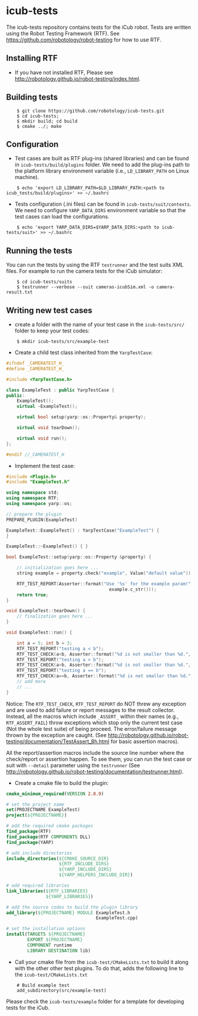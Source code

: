 icub-tests
==========
The icub-tests repository contains tests for the iCub robot. Tests are written using the Robot Testing Framework (RTF). See https://github.com/robotology/robot-testing for how to use RTF. 


Installing RTF
--------------
* If you have not installed RTF, Please see http://robotology.github.io/robot-testing/index.html. 


Building tests 
--------------
```
    $ git clone https://github.com/robotology/icub-tests.git
    $ cd icub-tests; 
    $ mkdir build; cd build
    $ cmake ../; make
```

Configuration
-------------
* Test cases are built as RTF plug-ins (shared libraries) and can be found in `icub-tests/build/plugins` folder. We need to add the plug-ins path to the platform library environment variable (i.e., `LD_LIBRARY_PATH` on Linux machine). 

```
    $ echo 'export LD_LIBRARY_PATH=$LD_LIBRARY_PATH:<path to icub_tests/build/plugins>' >> ~/.bashrc
```

* Tests configuration (.ini files) can be found in `icub-tests/suit/contexts`. We need to configure `YARP_DATA_DIRS` environment variable so that the test cases can load the configurations.

```
    $ echo 'export YARP_DATA_DIRS=$YARP_DATA_DIRS:<path to icub-tests/suit>' >> ~/.bashrc
```

Running the tests
-----------------
You can run the tests by using the RTF `testrunner` and the test suits XML files. For example to run the camera tests for the iCub simulator:

```
    $ cd icub-tests/suits
    $ testrunner --verbose --suit cameras-icubSim.xml -o camera-result.txt
```

Writing new test cases
----------------------
* create a folder with the name of your test case in the `icub-tests/src/` folder to keep your test codes: 

```
    $ mkdir icub-tests/src/example-test
```

* Create a child test class inherited from the `YarpTestCase`:

```c++
#ifndef _CAMERATEST_H_
#define _CAMERATEST_H_

#include <YarpTestCase.h>

class ExampleTest : public YarpTestCase {
public:
    ExampleTest();
    virtual ~ExampleTest();

    virtual bool setup(yarp::os::Property& property);

    virtual void tearDown();

    virtual void run();
};

#endif //_CAMERATEST_H
```

* Implement the test case: 

```c++
#include <Plugin.h>
#include "ExampleTest.h"

using namespace std;
using namespace RTF;
using namespace yarp::os;

// prepare the plugin
PREPARE_PLUGIN(ExampleTest)

ExampleTest::ExampleTest() : YarpTestCase("ExampleTest") {
}

ExampleTest::~ExampleTest() { }

bool ExampleTest::setup(yarp::os::Property &property) {

    // initialization goes here ...
    string example = property.check("example", Value("default value")).asString();

    RTF_TEST_REPORT(Asserter::format("Use '%s' for the example param!",
                                       example.c_str()));
    return true;
}

void ExampleTest::tearDown() {
    // finalization goes here ...
}

void ExampleTest::run() {

    int a = 5; int b = 3;
    RTF_TEST_REPORT("testing a < b");
    RTF_TEST_CHECK(a<b, Asserter::format("%d is not smaller than %d.", a, b));
    RTF_TEST_REPORT("testing a > b");
    RTF_TEST_CHECK(a>b, Asserter::format("%d is not smaller than %d.", a, b));
    RTF_TEST_REPORT("testing a == b");
    RTF_TEST_CHECK(a==b, Asserter::format("%d is not smaller than %d.", a, b));
    // add more 
    // ...
}
```

Notice: The `RTF_TEST_CHECK`, `RTF_TEST_REPORT` do NOT threw any exception and are used to add failure or report messages to the result collector. Instead, all the macros which include `_ASSERT_` within their names (e.g., `RTF_ASSERT_FAIL`) throw exceptions which stop only the current test case (Not the whole test suite) of being proceed. The error/failure message thrown by the exception are caught. (See http://robotology.github.io/robot-testing/documentation/TestAssert_8h.html for basic assertion macros). 

All the report/assertion macros include the source line number where the check/report or assertion happen. To see them, you can run the test case or suit with `--detail` parameter using the `testrunner` (See http://robotology.github.io/robot-testing/documentation/testrunner.html). 

* Create a cmake file to build the plugin: 

```cmake
cmake_minimum_required(VERSION 2.8.9)

# set the project name
set(PROJECTNAME ExampleTest)
project(${PROJECTNAME})

# add the required cmake packages
find_package(RTF)
find_package(RTF COMPONENTS DLL)
find_package(YARP)

# add include directories
include_directories(${CMAKE_SOURCE_DIR}
                    ${RTF_INCLUDE_DIRS}
                    ${YARP_INCLUDE_DIRS}
                    ${YARP_HELPERS_INCLUDE_DIR})

# add required libraries 
link_libraries(${RTF_LIBRARIES}
               ${YARP_LIBRARIES})

# add the source codes to build the plugin library
add_library(${PROJECTNAME} MODULE ExampleTest.h
                                  ExampleTest.cpp)

# set the installation options
install(TARGETS ${PROJECTNAME}
        EXPORT ${PROJECTNAME}
        COMPONENT runtime
        LIBRARY DESTINATION lib)
```

* Call your cmake file from the `icub-test/CMakeLists.txt` to build it along with the other other test plugins.
To do that, adds the following line to the `icub-test/CMakeLists.txt`

```
    # Build example test 
    add_subdirectory(src/example-test)
```

Please check the `icub-tests/example` folder for a template for developing tests for the iCub. 


 




